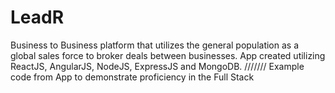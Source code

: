# LeadR
Business to Business platform that utilizes the general population as a global sales force to broker deals between businesses. App created utilizing ReactJS, AngularJS, NodeJS, ExpressJS and MongoDB.
///////
Example code from App to demonstrate proficiency in the Full Stack

